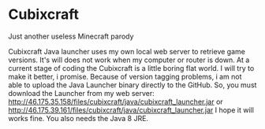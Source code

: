 # Cubixcraft
Just another useless Minecraft parody

Cubixcraft Java launcher uses my own local web server to retrieve game versions. It's will does not work when my computer or router is down.
At a current stage of coding the Cubixcraft is a little boring flat world. I will try to make it better, i promise.
Because of version tagging problems, i am not able to upload the Java Launcher binary directly to the GitHub. So, you must download the Launcher from my web server:
http://46.175.35.158/files/cubixcraft/java/cubixcraft_launcher.jar
or
http://46.175.39.161/files/cubixcraft/java/cubixcraft_launcher.jar
I hope it will works fine. You also needs the Java 8 JRE.
